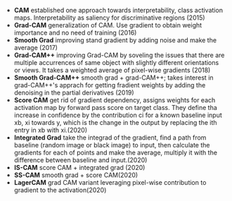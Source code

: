- **CAM** established one approach towards interpretability, class activation maps. Interpretability as saliency for discriminative regions (2015)
- **Grad-CAM** generalization of CAM. Use gradient to obtain weight importance and no need of training (2016)
- **Smooth Grad** improving stand gradient by adding noise and make the average (2017)
- **Grad-CAM++** improving Grad-CAM by soveling the issues that there are multiple accurrences of same object with slightly different orientations or views. It takes a weighted average of pixel-wise gradients (2018)
- **Smooth Grad-CAM++** smooth grad + grad-CAM++; takes interest in grad-CAM++'s apprach for getting fradient weights by adding the denoising in the partial derivatives (2019)
- **Score CAM** get rid of gradient dependency, assigns weights for each activation map by forward pass score on target class. They define tha increase in confidence by the contribution ci for a known baseline input xb, xi towards y, which is the change in the output by replacing the ith entry in xb with xi.(2020)
- **Integrated Grad** take the integrad of the gradient, find a path from baseline (random image or black image) to input, then calculate the gradients for each of points and make the average, multiply it with the difference between baseline and input.(2020)
- **IS-CAM** score CAM + integrated grad (2020) 
- **SS-CAM** smooth grad + score CAM(2020)
- **LagerCAM** grad CAM variant leveraging pixel-wise contribution to gradient to the activation(2020)
